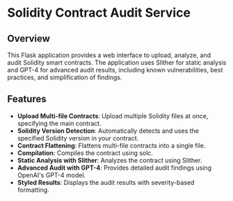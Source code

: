 # Solidity Contract Audit Service
## Overview
This Flask application provides a web interface to upload, analyze, and audit Solidity smart contracts. The application uses Slither for static analysis and GPT-4 for advanced audit results, including known vulnerabilities, best practices, and simplification of findings.
## Features
- **Upload Multi-file Contracts**: Upload multiple Solidity files at once, specifying the main contract.
- **Solidity Version Detection**: Automatically detects and uses the specified Solidity version in your contract.
- **Contract Flattening**: Flattens multi-file contracts into a single file.
- **Compilation**: Compiles the contract using solc.
- **Static Analysis with Slither**: Analyzes the contract using Slither.
- **Advanced Audit with GPT-4**: Provides detailed audit findings using OpenAI's GPT-4 model.
- **Styled Results**: Displays the audit results with severity-based formatting.